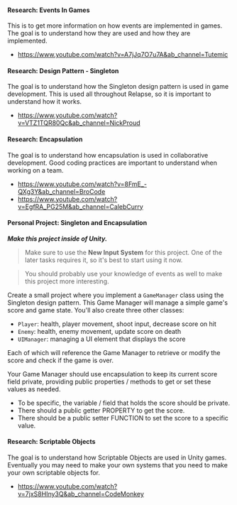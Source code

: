 #### Research: Events In Games

This is to get more information on how events are implemented in games. The goal is to understand how they are used and how they are implemented.

- <https://www.youtube.com/watch?v=A7jJq7O7u7A&ab_channel=Tutemic>

#### Research: Design Pattern - Singleton

The goal is to understand how the Singleton design pattern is used in game development. This is used all throughout Relapse, so it is important to understand how it works.

- <https://www.youtube.com/watch?v=VTZ1TQR80Qc&ab_channel=NickProud>

#### Research: Encapsulation

The goal is to understand how encapsulation is used in collaborative development. Good coding practices are important to understand when working on a team.

- <https://www.youtube.com/watch?v=8FmE_-QXg3Y&ab_channel=BroCode>
- <https://www.youtube.com/watch?v=EgfRA_PG25M&ab_channel=CalebCurry>

#### Personal Project: Singleton and Encapsulation

***Make this project inside of Unity.***

> Make sure to use the **New Input System** for this project. One of the later tasks requires it, so it's best to start using it now.

> You should probably use your knowledge of events as well to make this project more interesting.

Create a small project where you implement a `GameManager` class using the Singleton design pattern. This Game Manager will manage a simple game's score and game state. You'll also create three other classes:

- `Player`: health, player movement, shoot input, decrease score on hit
- `Enemy`: health, enemy movement, update score on death
- `UIManager`: managing a UI element that displays the score

Each of which will reference the Game Manager to retrieve or modify the score and check if the game is over.

Your Game Manager should use encapsulation to keep its current score field private, providing public properties / methods to get or set these values as needed.

- To be specific, the variable / field that holds the score should be private.
- There should a public getter PROPERTY to get the score.
- There should be a public setter FUNCTION to set the score to a specific value.

#### Research: Scriptable Objects

The goal is to understand how Scriptable Objects are used in Unity games. Eventually you may need to make your own systems that you need to make your own scriptable objects for.

- <https://www.youtube.com/watch?v=7jxS8HIny3Q&ab_channel=CodeMonkey>
